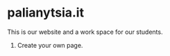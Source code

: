 # palianytsia.it

This is our website and a work space for our students. 

1. Create your own page.
